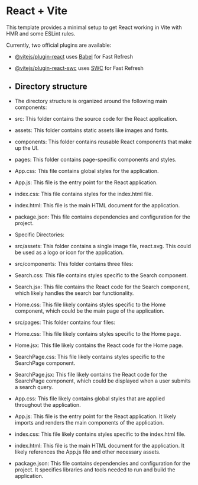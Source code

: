 # React + Vite

This template provides a minimal setup to get React working in Vite with HMR and some ESLint rules.

Currently, two official plugins are available:

- [@vitejs/plugin-react](https://github.com/vitejs/vite-plugin-react/blob/main/packages/plugin-react/README.md) uses [Babel](https://babeljs.io/) for Fast Refresh
- [@vitejs/plugin-react-swc](https://github.com/vitejs/vite-plugin-react-swc) uses [SWC](https://swc.rs/) for Fast Refresh

- ## Directory structure
- The directory structure is organized around the following main components:

- src: This folder contains the source code for the React application.
- assets: This folder contains static assets like images and fonts.
- components: This folder contains reusable React components that make up the UI.
- pages: This folder contains page-specific components and styles.
- App.css: This file contains global styles for the application.
- App.js: This file is the entry point for the React application.
- index.css: This file contains styles for the index.html file.
- index.html: This file is the main HTML document for the application.
- package.json: This file contains dependencies and configuration for the project.
- Specific Directories: 
 
- src/assets: This folder contains a single image file, react.svg. This could be used as a logo or icon for the application.
- src/components: This folder contains three files:
- Search.css: This file contains styles specific to the Search component.
- Search.jsx: This file contains the React code for the Search component, which likely handles the search bar functionality.
- Home.css: This file likely contains styles specific to the Home component, which could be the main page of the application.
- src/pages: This folder contains four files:
- Home.css: This file likely contains styles specific to the Home page.
- Home.jsx: This file likely contains the React code for the Home page.
- SearchPage.css: This file likely contains styles specific to the SearchPage component.
- SearchPage.jsx: This file likely contains the React code for the SearchPage component, which could be displayed when a user submits a search query.
- App.css: This file likely contains global styles that are applied throughout the application.
- App.js: This file is the entry point for the React application. It likely imports and renders the main components of the application.
- index.css: This file likely contains styles specific to the index.html file.
- index.html: This file is the main HTML document for the application. It likely references the App.js file and other necessary assets.
- package.json: This file contains dependencies and configuration for the project. It specifies libraries and tools needed to run and build the application. 
